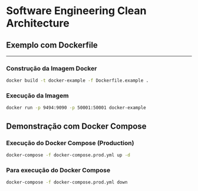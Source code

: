 ﻿# Software Engineering Clean Architecture


## Exemplo com Dockerfile
---

### Construção da Imagem Docker
```bash
docker build -t docker-example -f Dockerfile.example .
```

### Execução da Imagem
```bash
docker run -p 9494:9090 -p 50001:50001 docker-example
```

## Demonstração com Docker Compose

### Execução do Docker Compose (Production)
```bash
docker-compose -f docker-compose.prod.yml up -d
```

### Para execução do Docker Compose
```bash
docker-compose -f docker-compose.prod.yml down
```
